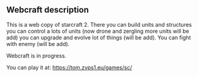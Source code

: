 ## Webcraft description

This is a web copy of starcraft 2. There you can build units and structures you
can control a lots of units (now drone and zergling more units will be add) you
can upgrade and evolve lot of things (will be add). You can fight with enemy
(will be add).

Webcraft is in progress.

You can play it at: https://tom.zvps1.eu/games/sc/
